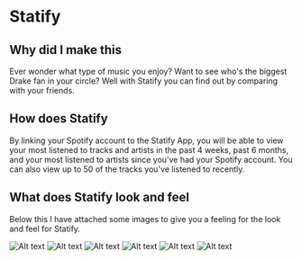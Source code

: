 # Statify

## Why did I make this 

Ever wonder what type of music you enjoy? Want to see who's the biggest Drake fan in your circle? Well with Statify you can find out by comparing with your friends.

## How does Statify 

By linking your Spotify account to the Statify App, you will be able to view your most listened to tracks and artists in the past 4 weeks, past 6 months, and your most listened to artists since you've had your Spotify account. You can also view up to 50 of the tracks you've listened to recently.

## What does Statify look and feel 

Below this I have attached some images to give you a feeling for the look and feel for Statify.

![Alt text](/readme-pictures/screen_1.png?raw=true "Test Title") ![Alt text](/readme-pictures/screen_2.png?raw=true "Recent Top Tracks") ![Alt text](/readme-pictures/screen_3.png?raw=true "Test Title") ![Alt text](/readme-pictures/screen_4.png?raw=true "Test Title") ![Alt text](/readme-pictures/screen_5.png?raw=true "Test Title") ![Alt text](/readme-pictures/screen_6.png?raw=true "Test Title")
